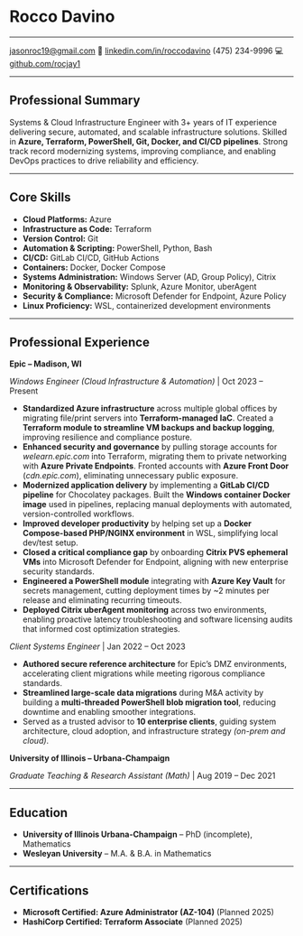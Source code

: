 # Rocco Davino

------------------------------------------------------    -------------------------------------------------------------------------
jasonroc19@gmail.com                                       🔗 [linkedin.com/in/roccodavino](https://www.linkedin.com/in/roccodavino)
(475) 234-9996                                                                   💻 [github.com/rocjay1](https://github.com/rocjay1)
------------------------------------------------------    -------------------------------------------------------------------------

## Professional Summary

Systems & Cloud Infrastructure Engineer with 3+ years of IT experience delivering secure, automated, and scalable infrastructure solutions. Skilled in **Azure, Terraform, PowerShell, Git, Docker, and CI/CD pipelines**. Strong track record modernizing systems, improving compliance, and enabling DevOps practices to drive reliability and efficiency.

---

## Core Skills

- **Cloud Platforms:** Azure  
- **Infrastructure as Code:** Terraform  
- **Version Control:** Git  
- **Automation & Scripting:** PowerShell, Python, Bash  
- **CI/CD:** GitLab CI/CD, GitHub Actions  
- **Containers:** Docker, Docker Compose  
- **Systems Administration:** Windows Server (AD, Group Policy), Citrix  
- **Monitoring & Observability:** Splunk, Azure Monitor, uberAgent  
- **Security & Compliance:** Microsoft Defender for Endpoint, Azure Policy  
- **Linux Proficiency:** WSL, containerized development environments  

---

## Professional Experience

**Epic – Madison, WI**

*Windows Engineer (Cloud Infrastructure & Automation)* | Oct 2023 – Present

- **Standardized Azure infrastructure** across multiple global offices by migrating file/print servers into **Terraform-managed IaC**. Created a **Terraform module to streamline VM backups and backup logging**, improving resilience and compliance posture.  
- **Enhanced security and governance** by pulling storage accounts for *welearn.epic.com* into Terraform, migrating them to private networking with **Azure Private Endpoints**. Fronted accounts with **Azure Front Door** (*cdn.epic.com*), eliminating unnecessary public exposure.  
- **Modernized application delivery** by implementing a **GitLab CI/CD pipeline** for Chocolatey packages. Built the **Windows container Docker image** used in pipelines, replacing manual deployments with automated, version-controlled workflows.  
- **Improved developer productivity** by helping set up a **Docker Compose-based PHP/NGINX environment** in WSL, simplifying local dev/test setup.  
- **Closed a critical compliance gap** by onboarding **Citrix PVS ephemeral VMs** into Microsoft Defender for Endpoint, aligning with new enterprise security standards.  
- **Engineered a PowerShell module** integrating with **Azure Key Vault** for secrets management, cutting deployment times by ~2 minutes per release and eliminating recurring timeouts.  
- **Deployed Citrix uberAgent monitoring** across two environments, enabling proactive latency troubleshooting and software licensing audits that informed cost optimization strategies.  

*Client Systems Engineer* | Jan 2022 – Oct 2023

- **Authored secure reference architecture** for Epic’s DMZ environments, accelerating client migrations while meeting rigorous compliance standards.  
- **Streamlined large-scale data migrations** during M&A activity by building a **multi-threaded PowerShell blob migration tool**, reducing downtime and enabling smoother integrations.  
- Served as a trusted advisor to **10 enterprise clients**, guiding system architecture, cloud adoption, and infrastructure strategy *(on-prem and cloud)*.  

**University of Illinois – Urbana-Champaign**

*Graduate Teaching & Research Assistant (Math)* | Aug 2019 – Dec 2021

---

## Education

- **University of Illinois Urbana-Champaign** – PhD (incomplete), Mathematics  
- **Wesleyan University** – M.A. & B.A. in Mathematics  

---

## Certifications

- **Microsoft Certified: Azure Administrator (AZ-104)** (Planned 2025)  
- **HashiCorp Certified: Terraform Associate** (Planned 2025)
